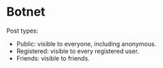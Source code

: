 Botnet
======

Post types:
- Public: visible to everyone, including anonymous.
- Registered: visible to every registered user.
- Friends: visible to friends.
